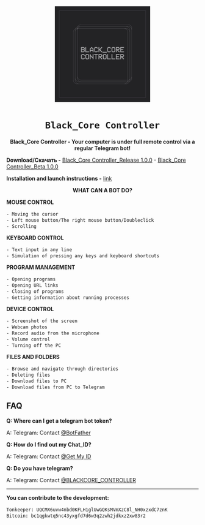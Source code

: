 <div align="center">
  <img src="logo-1.jpg" width="250"/>
  <h1><code>Black_Core Controller</code></h1>
  
  **Black_Core Controller - Your computer is under full remote control via a regular Telegram bot!**
  
</div>

**Download/Скачать -** [Black_Core Controller_Release 1.0.0](https://github.com/dhaubum/Black-Core-Controller/releases/tag/Black_Core_Controller_Release1.0.0) - [Black_Core Controller_Beta 1.0.0](https://github.com/dhaubum/Black-Core-Controller/releases/tag/Black_Core_Controller_Beta1.0.0)

**Installation and launch instructions -** [link](https://github.com/dhaubum/Black-Core-Controller/blob/ad6226336f39dbd09d300c2bcae11a8f37820e85/Installation%20and%20launch%20instructions-%D0%98%D0%BD%D1%81%D1%82%D1%80%D1%83%D0%BA%D1%86%D0%B8%D1%8F%20%D0%BF%D0%BE%20%D1%83%D1%81%D1%82%D0%B0%D0%BD%D0%BE%D0%B2%D0%BA%D0%B5%20%D0%B8%20%D0%B7%D0%B0%D0%BF%D1%83%D1%81%D0%BA%D1%83.pdf)

<div align="center">

  **WHAT CAN A BOT DO?**
</div>

**MOUSE CONTROL**
```
- Moving the cursor
- Left mouse button/The right mouse button/Doubleclick
- Scrolling
```

**KEYBOARD CONTROL**
```
- Text input in any line
- Simulation of pressing any keys and keyboard shortcuts
```

**PROGRAM MANAGEMENT**
```
- Opening programs
- Opening URL links
- Closing of programs
- Getting information about running processes
```

**DEVICE CONTROL**
```
- Screenshot of the screen
- Webcam photos
- Record audio from the microphone
- Volume control
- Turning off the PC
```

**FILES AND FOLDERS**
```
- Browse and navigate through directories
- Deleting files
- Download files to PC
- Download files from PC to Telegram
```

FAQ
-----------
**Q: Where can I get a telegram bot token?**

A: Telegram: Contact [@BotFather](https://t.me/BotFather)

**Q: How do I find out my Chat_ID?**

A: Telegram: Contact [@Get My ID](https://t.me/getmyid_bot)

**Q: Do you have telegram?**

A: Telegram: Contact [@BLACKCORE_CONTROLLER](https://t.me/BLACKCORE_CONTROLLER)

-----------


**You can contribute to the development:**
```
Tonkeeper: UQCMX6uvw4nbd0KFLH1glUwGQKsMVmXzC8l_NH0xzxdC7znK
Bitcoin: bc1qgkwtq5nc43yxgfd7d6w3q2zwh2jdkxz2xw83r2
```
